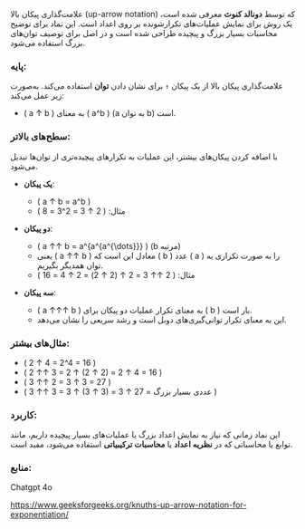 علامت‌گذاری پیکان بالا (up-arrow notation) که توسط **دونالد کنوث** معرفی شده است، یک روش برای نمایش عملیات‌های تکرارشونده بر روی اعداد است. این نماد برای توضیح محاسبات بسیار بزرگ و پیچیده طراحی شده است و در اصل برای توصیف توان‌های بزرگ استفاده می‌شود.

### پایه:
علامت‌گذاری پیکان بالا از یک پیکان `↑` برای نشان دادن **توان** استفاده می‌کند. به‌صورت زیر عمل می‌کند:

- \( a ↑ b \) به معنای \( a^b \) (a به توان b) است.

### سطح‌های بالاتر:
با اضافه کردن پیکان‌های بیشتر، این عملیات به تکرارهای پیچیده‌تری از توان‌ها تبدیل می‌شود.

- **یک پیکان**:
  - \( a ↑ b = a^b \)
  - مثال: \( 2 ↑ 3 = 2^3 = 8 \)

- **دو پیکان**:
  - \( a ↑↑ b = a^{a^{a^{\dots}}} \) (b مرتبه)
  - یعنی \( a ↑↑ b \) معادل این است که \( b \) عدد \( a \) را به صورت تکراری به توان همدیگر بگیریم.
  - مثال: \( 2 ↑↑ 3 = 2 ↑ (2 ↑ 2) = 2 ↑ 4 = 16 \)

- **سه پیکان**:
  - \( a ↑↑↑ b \) به معنای تکرار عملیات دو پیکان برای \( b \) بار است.
  - این به معنای تکرار توانی‌گیری‌های دوبل است و رشد سریعی را نشان می‌دهد.

### مثال‌های بیشتر:
- \( 2 ↑ 4 = 2^4 = 16 \)
- \( 2 ↑↑ 3 = 2 ↑ (2 ↑ 2) = 2 ↑ 4 = 16 \)
- \( 3 ↑↑ 2 = 3 ↑ 3 = 27 \)
- \( 3 ↑↑ 3 = 3 ↑ (3 ↑ 3) = 3 ↑ 27 = عددی بسیار بزرگ \)

### کاربرد:
این نماد زمانی که نیاز به نمایش اعداد بزرگ یا عملیات‌های بسیار پیچیده داریم، مانند توابع یا محاسباتی که در **نظریه اعداد** یا **محاسبات ترکیبیاتی** استفاده می‌شود، مفید است.


### منابع:
Chatgpt 4o

https://www.geeksforgeeks.org/knuths-up-arrow-notation-for-exponentiation/
